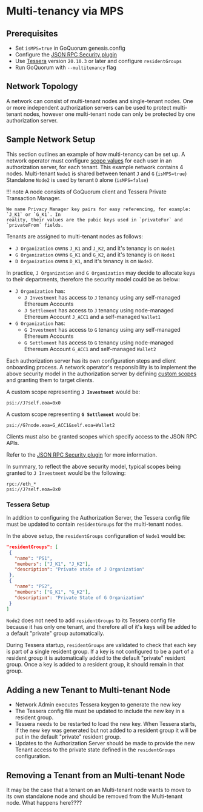 # Multi-tenancy via MPS

## Prerequisites

* Set `isMPS=true` in GoQuorum genesis.config
* Configure the [JSON RPC Security plugin](JSON-RPC-API-Security.md#configuration)
* Use [Tessera] version `20.10.3` or later and configure `residentGroups`
* Run GoQuorum with `--multitenancy` flag

## Network Topology

A network can consist of multi-tenant nodes and single-tenant nodes. One or more independent
authorization servers can be used to protect multi-tenant nodes, however one multi-tenant node can
only be protected by one authorization server.

## Sample Network Setup

This section outlines an example of how multi-tenancy can be set up. A network operator must
configure [scope values] for each user in an authorization server, for each tenant.
This example network contains 4 nodes.
Multi-tenant `Node1` is shared between tenant `J` and `G` (`isMPS=true`)
Standalone `Node2` is used by tenant `D` alone (`isMPS=false`)

!!! note
    A node consists of GoQuorum client and Tessera Private Transaction Manager.

    We name Privacy Manager key pairs for easy referencing, for example: `J_K1` or `G_K1`. In
    reality, their values are the pubic keys used in `privateFor` and `privateFrom` fields.
    

Tenants are assigned to multi-tenant nodes as follows:

* `J Organization` owns `J_K1` and `J_K2`, and it's tenancy is on `Node1`
* `G Organization` owns `G_K1` and `G_K2`, and it's tenancy is on `Node1`
* `D Organization` owns `D_K1`, and it's tenancy is on `Node2`.

In practice, `J Organization` and `G Organization` may decide to allocate keys to
their departments, therefore the security model could be as below:

* `J Organization` has:
    * `J Investment` has access to `J` tenancy using any self-managed Ethereum Accounts
    * `J Settlement` has access to `J` tenancy using node-managed Ethereum Account `J_ACC1` and a self-managed `Wallet1`
* `G Organization` has:
    * `G Investment` has access to `G` tenancy using any self-managed Ethereum Accounts
    * `G Settlement` has access to `G` tenancy using node-managed Ethereum Account `G_ACC1` and self-managed `Wallet2`

Each authorization server has its own configuration steps and client onboarding process.
A network operator's responsibility is to implement the above security model in the authorization
server by defining [custom scopes] and
granting them to target clients.

A custom scope representing __`J Investment`__ would be:

```text
psi://J?self.eoa=0x0
```

A custom scope representing __`G Settlement`__ would be:

```text
psi://G?node.eoa=G_ACC1&self.eoa=Wallet2
```

Clients must also be granted scopes which specify access to the JSON RPC APIs.

Refer to the [JSON RPC Security plugin](../../Reference/Plugins/security/For-Users.md#oauth2-scopes) for more information.

In summary, to reflect the above security model, typical scopes being granted to `J Investment`
would be the following:

```text
rpc://eth_*
psi://J?self.eoa=0x0
```

### Tessera Setup

In addition to configuring the Authorization Server, the Tessera config file must be updated to contain `residentGroups` for the multi-tenant nodes.

In the above setup, the `residentGroups` configuration of `Node1` would be:

``` json
"residentGroups": [
 {
   "name": "PS1",
   "members": ["J_K1", "J_K2"],
   "description": "Private state of J Organization"
 },
 {
   "name": "PS2",
   "members": ["G_K1", "G_K2"],
   "description": "Private State of G Organization"
 }
]
```

`Node2` does not need to add `residentGroups` to its Tessera config file because it has only one tenant, and therefore all of it's keys will be added to a default "private" group automatically.

During Tessera startup, `residentGroups` are validated to check that each key is part of a single resident group.
If a key is not configured to be a part of a resident group it is automatically added to the default "private" resident group.
Once a key is added to a resident group, it should remain in that group.

## Adding a new Tenant to Multi-tenant Node

* Network Admin executes Tessera keygen to generate the new key
* The Tessera config file must be updated to include the new key in a resident group.
* Tessera needs to be restarted to load the new key. When Tessera starts, if the new key was generated but not added to a resident group it will be put in the default "private" resident group.
* Updates to the Authorization Server should be made to provide the new Tenant access to the private state defined in the `residentGroups` configuration.

## Removing a Tenant from an Multi-tenant Node

It may be the case that a tenant on an Multi-tenant node wants to move to its own standalone node and should be removed from the Multi-tenant node. What happens here????

[scope values]: ../../Concepts/MultiplePrivateStates/Multitenancy.md#Access-Token-Scope
[custom scopes]: ../../Concepts/MultiplePrivateStates/Multitenancy.md#Access-Token-Scope
[Tessera]: https://docs.tessera.consensys.net